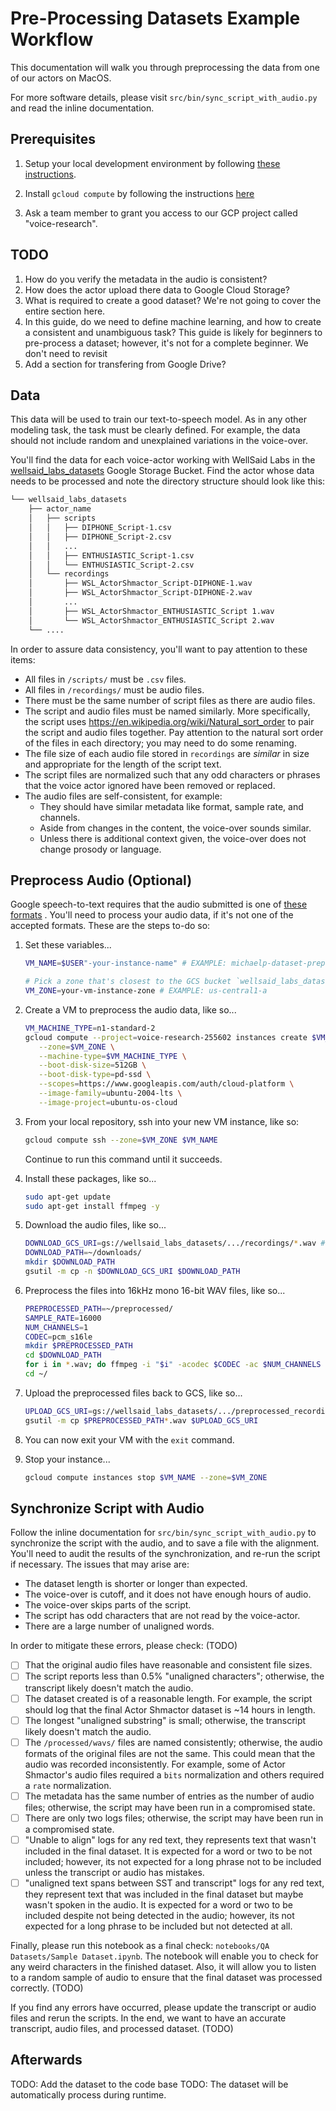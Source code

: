 # Pre-Processing Datasets Example Workflow

This documentation will walk you through preprocessing the data from one of our actors on MacOS.

For more software details, please visit `src/bin/sync_script_with_audio.py` and read the inline
documentation.

## Prerequisites

1. Setup your local development environment by following [these instructions](LOCAL_SETUP.md).

2. Install `gcloud compute` by following the instructions
   [here](https://cloud.google.com/compute/docs/gcloud-compute/)

3. Ask a team member to grant you access to our GCP project called "voice-research".

## TODO

1. How do you verify the metadata in the audio is consistent?
2. How does the actor upload there data to Google Cloud Storage?
3. What is required to create a good dataset? We're not going to cover the entire section here.
4. In this guide, do we need to define machine learning, and how to create a consistent and
    unambiguous task? This guide is likely for beginners to pre-process a dataset; however, it's not
    for a complete beginner. We don't need to revisit
6. Add a section for transfering from Google Drive?

## Data

This data will be used to train our text-to-speech model. As in any other modeling task, the task
must be clearly defined. For example, the data should not include random and unexplained variations
in the voice-over.

You'll find the data for each voice-actor working with WellSaid Labs in the
[wellsaid_labs_datasets](https://console.cloud.google.com/storage/browser/wellsaid_labs_datasets;tab=objects?project=voice-research-255602&prefix=)
Google Storage Bucket. Find the actor whose data needs to be processed and note the directory
structure should look like this:

```bash
└── wellsaid_labs_datasets
    ├── actor_name
    │   ├── scripts
    │   │   ├── DIPHONE_Script-1.csv
    │   │   ├── DIPHONE_Script-2.csv
    │   │   ...
    │   │   ├── ENTHUSIASTIC_Script-1.csv
    │   │   └── ENTHUSIASTIC_Script-2.csv
    │   └── recordings
    │       ├── WSL_ActorShmactor_Script-DIPHONE-1.wav
    │       ├── WSL_ActorShmactor_Script-DIPHONE-2.wav
    │       ...
    │       ├── WSL_ActorShmactor_ENTHUSIASTIC_Script 1.wav
    │       └── WSL_ActorShmactor_ENTHUSIASTIC_Script 2.wav
    └── ....
```

In order to assure data consistency, you'll want to pay attention to these items:

- All files in `/scripts/` must be `.csv` files.
- All files in `/recordings/` must be audio files.
- There must be the same number of script files as there are audio files.
- The script and audio files must be named similarly. More specifically, the script uses
  https://en.wikipedia.org/wiki/Natural_sort_order to pair the script and audio files together.
  Pay attention to the natural sort order of the files in each directory; you may need to do some
  renaming.
- The file size of each audio file stored in `recordings` are _similar_ in size and appropriate for
  the length of the script text.
- The script files are normalized such that any odd characters or phrases that the voice actor
  ignored have been removed or replaced.
- The audio files are self-consistent, for example:
  - They should have similar metadata like format, sample rate, and channels.
  - Aside from changes in the content, the voice-over sounds similar.
  - Unless there is additional context given, the voice-over does not change prosody or language.


## Preprocess Audio (Optional)

Google speech-to-text requires that the audio submitted is one of
[these formats](https://cloud.google.com/speech-to-text/docs/reference/rest/v1p1beta1/RecognitionConfig#audioencoding)
. You'll need to process your audio data, if it's not one of the accepted formats. These are the
steps to-do so:

1. Set these variables...

   ```bash
   VM_NAME=$USER"-your-instance-name" # EXAMPLE: michaelp-dataset-preprocessing

   # Pick a zone that's closest to the GCS bucket `wellsaid_labs_datasets`.
   VM_ZONE=your-vm-instance-zone # EXAMPLE: us-central1-a
   ```

1. Create a VM to preprocess the audio data, like so...

   ```bash
   VM_MACHINE_TYPE=n1-standard-2
   gcloud compute --project=voice-research-255602 instances create $VM_NAME \
      --zone=$VM_ZONE \
      --machine-type=$VM_MACHINE_TYPE \
      --boot-disk-size=512GB \
      --boot-disk-type=pd-ssd \
      --scopes=https://www.googleapis.com/auth/cloud-platform \
      --image-family=ubuntu-2004-lts \
      --image-project=ubuntu-os-cloud
   ```

1. From your local repository, ssh into your new VM instance, like so:

   ```bash
   gcloud compute ssh --zone=$VM_ZONE $VM_NAME
   ```

   Continue to run this command until it succeeds.

1. Install these packages, like so...

   ```bash
   sudo apt-get update
   sudo apt-get install ffmpeg -y
   ```

1. Download the audio files, like so...

   ```bash
   DOWNLOAD_GCS_URI=gs://wellsaid_labs_datasets/.../recordings/*.wav # Example: gs://wellsaid_labs_datasets/hilary_noriega/recordings/*.wav
   DOWNLOAD_PATH=~/downloads/
   mkdir $DOWNLOAD_PATH
   gsutil -m cp -n $DOWNLOAD_GCS_URI $DOWNLOAD_PATH
   ```

1. Preprocess the files into 16kHz mono 16-bit WAV files, like so...

   ```bash
   PREPROCESSED_PATH=~/preprocessed/
   SAMPLE_RATE=16000
   NUM_CHANNELS=1
   CODEC=pcm_s16le
   mkdir $PREPROCESSED_PATH
   cd $DOWNLOAD_PATH
   for i in *.wav; do ffmpeg -i "$i" -acodec $CODEC -ac $NUM_CHANNELS -ar $SAMPLE_RATE "$PREPROCESSED_PATH${i%.*}.wav"; done
   cd ~/
   ```

1. Upload the preprocessed files back to GCS, like so...

   ```bash
   UPLOAD_GCS_URI=gs://wellsaid_labs_datasets/.../preprocessed_recordings/ # Example: gs://wellsaid_labs_datasets/hilary_noriega/preprocessed_recordings/
   gsutil -m cp $PREPROCESSED_PATH*.wav $UPLOAD_GCS_URI
   ```

1. You can now exit your VM with the `exit` command.

1. Stop your instance...

    ```bash
    gcloud compute instances stop $VM_NAME --zone=$VM_ZONE
    ```

## Synchronize Script with Audio

Follow the inline documentation for `src/bin/sync_script_with_audio.py` to synchronize the script
with the audio, and to save a file with the alignment. You'll need to audit the results of the
synchronization, and re-run the script if necessary. The issues that may arise are:

- The dataset length is shorter or longer than expected.
- The voice-over is cutoff, and it does not have enough hours of audio.
- The voice-over skips parts of the script.
- The script has odd characters that are not read by the voice-actor.
- There are a large number of unaligned words.

In order to mitigate these errors, please check: (TODO)

- [ ] That the original audio files have reasonable and consistent file sizes.
- [ ] The script reports less than 0.5% "unaligned characters"; otherwise, the transcript likely
      doesn't match the audio.
- [ ] The dataset created is of a reasonable length. For example, the script should log that
      the final Actor Shmactor dataset is ~14 hours in length.
- [ ] The longest "unaligned substring" is small; otherwise, the transcript likely doesn't match
      the audio.
- [ ] The `/processed/wavs/` files are named consistently; otherwise, the audio formats of the
      original files are not the same. This could mean that the audio was recorded inconsistently.
      For example, some of Actor Shmactor's audio files required a `bits` normalization and others
      required a `rate` normalization.
- [ ] The metadata has the same number of entries as the number of audio files; otherwise, the
      script may have been run in a compromised state.
- [ ] There are only two logs files; otherwise, the script may have been run in a compromised state.
- [ ] "Unable to align" logs for any red text, they represents text that wasn't included in the
      final dataset. It is expected for a word or two to be not included; however, its not
      expected for a long phrase not to be included unless the transcript or audio has mistakes.
- [ ] "unaligned text spans between SST and transcript" logs for any red text, they represent
      text that was included in the final dataset but maybe wasn't spoken in the audio. It is
      expected for a word or two to be included despite not being detected in the audio; however,
      its not expected for a long phrase to be included but not detected at all.

Finally, please run this notebook as a final check: `notebooks/QA Datasets/Sample Dataset.ipynb`.
The notebook will enable you to check for any weird characters in the finished dataset. Also, it
will allow you to listen to a random sample of audio to ensure that the final dataset was
processed correctly. (TODO)

If you find any errors have occurred, please update the transcript or audio files and rerun the
scripts. In the end, we want to have an accurate transcript, audio files, and processed dataset.
(TODO)

## Afterwards

TODO: Add the dataset to the code base
TODO: The dataset will be automatically process during runtime.

